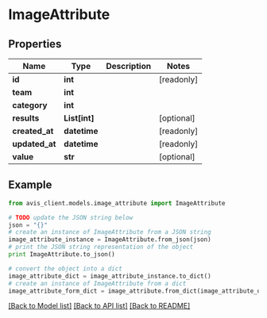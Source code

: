 # ImageAttribute


## Properties

Name | Type | Description | Notes
------------ | ------------- | ------------- | -------------
**id** | **int** |  | [readonly] 
**team** | **int** |  | 
**category** | **int** |  | 
**results** | **List[int]** |  | [optional] 
**created_at** | **datetime** |  | [readonly] 
**updated_at** | **datetime** |  | [readonly] 
**value** | **str** |  | [optional] 

## Example

```python
from avis_client.models.image_attribute import ImageAttribute

# TODO update the JSON string below
json = "{}"
# create an instance of ImageAttribute from a JSON string
image_attribute_instance = ImageAttribute.from_json(json)
# print the JSON string representation of the object
print ImageAttribute.to_json()

# convert the object into a dict
image_attribute_dict = image_attribute_instance.to_dict()
# create an instance of ImageAttribute from a dict
image_attribute_form_dict = image_attribute.from_dict(image_attribute_dict)
```
[[Back to Model list]](../README.md#documentation-for-models) [[Back to API list]](../README.md#documentation-for-api-endpoints) [[Back to README]](../README.md)


